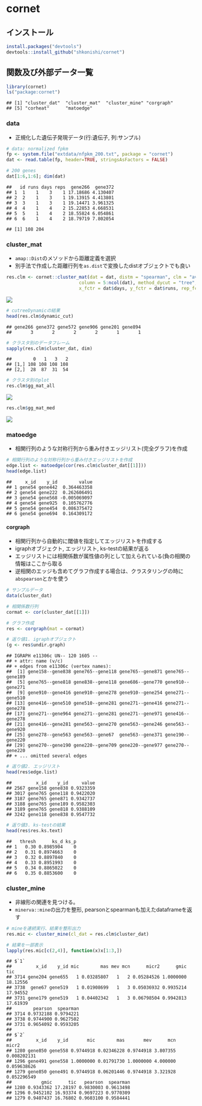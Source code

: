 cornet
================

インストール
------------

``` r
install.packages("devtools") 
devtools::install_github("shkonishi/cornet")
```

関数及び外部データ一覧
----------------------

``` r
library(cornet)
ls("package:cornet")
```

    ## [1] "cluster_dat"  "cluster_mat"  "cluster_mine" "corgraph"    
    ## [5] "corheat"      "matoedge"

### data

-   正規化した遺伝子発現データ(行:遺伝子, 列:サンプル)

``` r
# data: normalized fpkm
fp <- system.file("extdata/nfpkm_200.txt", package = "cornet")
dat <- read.table(fp, header=TRUE, stringsAsFactors = FALSE)

# 200 genes
dat[1:6,1:6]; dim(dat)
```

    ##   id runs days reps  gene266  gene372
    ## 1  1    1    3    1 17.18686 4.130407
    ## 2  2    1    3    1 19.13915 4.413801
    ## 3  3    1    3    1 19.14471 3.961325
    ## 4  4    1    4    2 15.22853 4.668531
    ## 5  5    1    4    2 18.55824 6.054861
    ## 6  6    1    4    2 18.79719 7.802054

    ## [1] 108 204

### cluster\_mat

-   `amap::Dist`のメソッドから距離定義を選択
-   別手法で作成した距離行列を`as.dist`で変換したdistオブジェクトでも良い

``` r
res.clm <- cornet::cluster_mat(dat = dat, distm = "spearman", clm = "average",
                           column = 5:ncol(dat), method_dycut = "tree",
                           x_fctr = dat$days, y_fctr = dat$runs, rep_fctr = dat$reps)
```

![](README_files/figure-markdown_github-ascii_identifiers/unnamed-chunk-4-1.png)

``` r
# cutreeDynamicの結果
head(res.clm$dynamic_cut)
```

    ## gene266 gene372 gene572 gene906 gene201 gene894 
    ##       3       2       2       2       1       1

``` r
# クラスタ別のデータフレーム
sapply(res.clm$cluster_dat, dim)
```

    ##        0   1   3   2
    ## [1,] 108 108 108 108
    ## [2,]  28  87  31  54

``` r
# クラスタ別のplot
res.clm$gg_mat_all
```

![](README_files/figure-markdown_github-ascii_identifiers/unnamed-chunk-4-2.png)

``` r
res.clm$gg_mat_med
```

![](README_files/figure-markdown_github-ascii_identifiers/unnamed-chunk-4-3.png)

### matoedge

-   相関行列のような対称行列から重み付きエッジリスト(完全グラフ)を作成

``` r
# 相関行列のような対称行列から重み付きエッジリストを作成
edge.list <- matoedge(cor(res.clm$cluster_dat[[1]]))
head(edge.list)
```

    ##     x_id    y_id        value
    ## 1 gene54 gene442  0.364463358
    ## 2 gene54 gene222  0.262606491
    ## 3 gene54 gene568 -0.005069097
    ## 4 gene54 gene925  0.105762776
    ## 5 gene54 gene454  0.086375472
    ## 6 gene54 gene694  0.164309172

#### corgraph

-   相関行列から自動的に閾値を指定してエッジリストを作成する
-   igraphオブジェクト, エッジリスト, ks-testの結果が返る
-   エッジリストには相関係数が属性値の列として加えられている(負の相関の情報はここから取る
-   逆相関のエッジも含めてグラフ作成する場合は、クラスタリングの時に`abspearson`とかを使う

``` r
# サンプルデータ
data(cluster_dat)

# 相関係数行列
cormat <- cor(cluster_dat[[1]])

# グラフ作成
res <- corgraph(mat = cormat)

# 返り値1. igraphオブジェクト
(g <- res$undir.graph)
```

    ## IGRAPH e11306c UN-- 120 1605 -- 
    ## + attr: name (v/c)
    ## + edges from e11306c (vertex names):
    ##  [1] gene158--gene838 gene765--gene118 gene765--gene871 gene765--gene189
    ##  [5] gene765--gene818 gene838--gene118 gene686--gene770 gene910--gene271
    ##  [9] gene910--gene416 gene910--gene278 gene910--gene254 gene271--gene510
    ## [13] gene416--gene510 gene510--gene281 gene271--gene416 gene271--gene278
    ## [17] gene271--gene964 gene271--gene281 gene271--gene971 gene416--gene278
    ## [21] gene416--gene281 gene563--gene270 gene563--gene246 gene563--gene920
    ## [25] gene278--gene563 gene563--gene67  gene563--gene371 gene190--gene220
    ## [29] gene270--gene190 gene220--gene709 gene220--gene977 gene270--gene220
    ## + ... omitted several edges

``` r
# 返り値2. エッジリスト
head(res$edge.list)
```

    ##         x_id    y_id     value
    ## 2567 gene158 gene838 0.9323359
    ## 3017 gene765 gene118 0.9422020
    ## 3187 gene765 gene871 0.9342737
    ## 3188 gene765 gene189 0.9582303
    ## 3189 gene765 gene818 0.9388109
    ## 3242 gene118 gene838 0.9547732

``` r
# 返り値3. ks-testの結果
head(res$res.ks.text)
```

    ##   thresh      ks_d ks_p
    ## 1   0.30 0.8985904    0
    ## 2   0.31 0.8974663    0
    ## 3   0.32 0.8897840    0
    ## 4   0.33 0.8951993    0
    ## 5   0.34 0.8865022    0
    ## 6   0.35 0.8853600    0

### cluster\_mine

-   非線形の関連を見つける。
-   `minerva::mine`の出力を整形, pearsonとspearmanも加えたdataframeを返す

``` r
# mineを連続実行、結果を整形出力
res.mic <- cluster_mine(cl_dat = res.clm$cluster_dat)

# 結果を一部表示
lapply(res.mic[c(2,4)], function(x)x[1:3,])
```

    ## $`1`
    ##         x_id    y_id mic        mas mev mcn      micr2      gmic      tic
    ## 3714 gene204 gene655   1 0.03285807   1   2 0.05284526 1.0000000 18.12556
    ## 3738  gene67 gene519   1 0.01908699   1   3 0.05036932 0.9935214 17.94552
    ## 3731 gene179 gene519   1 0.04402342   1   3 0.06798504 0.9942813 17.61939
    ##        pearson  spearman
    ## 3714 0.9732188 0.9794221
    ## 3738 0.9744900 0.9627502
    ## 3731 0.9654092 0.9593205
    ## 
    ## $`2`
    ##         x_id    y_id       mic        mas       mev      mcn       micr2
    ## 1280 gene850 gene558 0.9744918 0.02346228 0.9744918 3.807355 0.008202131
    ## 1296 gene491 gene558 1.0000000 0.01791730 1.0000000 4.000000 0.059638626
    ## 1279 gene850 gene491 0.9744918 0.06201446 0.9744918 3.321928 0.052296549
    ##           gmic      tic   pearson  spearman
    ## 1280 0.9343362 17.28197 0.9830003 0.9613498
    ## 1296 0.9452102 16.93374 0.9697223 0.9770309
    ## 1279 0.9407437 16.76802 0.9603100 0.9584441

